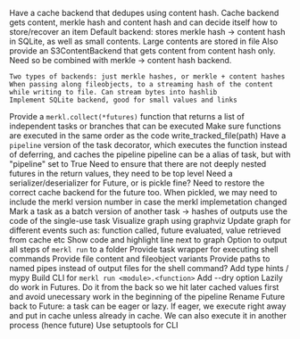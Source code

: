 Have a cache backend that dedupes using content hash.
    Cache backend gets content, merkle hash and content hash and can decide itself how to store/recover an item
    Default backend: stores merkle hash -> content hash in SQLite, as well as small contents. Large contents are stored
    in file
    Also provide an S3ContentBackend that gets content from content hash only. Need so be combined with merkle ->
    content hash backend.

    Two types of backends: just merkle hashes, or merkle + content hashes
    When passing along fileobjects, to a streaming hash of the content while writing to file. Can stream bytes into hashlib
    Implement SQLite backend, good for small values and links
Provide a `merkl.collect(*futures)` function that returns a list of independent tasks or branches that can be executed
Make sure functions are executed in the same order as the code
write_tracked_file(path)
Have a `pipeline` version of the task decorator, which executes the function instead of deferring, and caches the pipeline
    pipeline can be a alias of task, but with "pipeline" set to True
    Need to ensure that there are not deeply nested futures in the return values, they need to be top level
    Need a serializer/deserializer for Future, or is pickle fine? Need to restore the correct cache backend for the
    future too. When pickled, we may need to include the merkl version number in case the merkl implemetation
    changed
Mark a task as a batch version of another task -> hashes of outputs use the code of the single-use task
Visualize graph using graphviz
    Update graph for different events such as: function called, future evaluated, value retrieved from cache etc
    Show code and highlight line next to graph
    Option to output all steps of `merkl run` to a folder
Provide task wrapper for executing shell commands
    Provide file content and fileobject variants
    Provide paths to named pipes instead of output files for the shell command?
Add type hints / mypy
Build CLI for `merkl run <module>.<function>`
    Add --dry option
Lazily do work in Futures. Do it from the back so we hit later cached values first and avoid unecessary work in the beginning of the pipeline
Rename Future back to Future: a task can be eager or lazy. If eager, we execute right away and put in cache unless
already in cache. We can also execute it in another process (hence future)
Use setuptools for CLI
